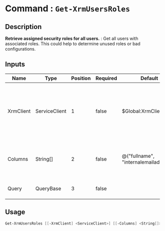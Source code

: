 ﻿# Command : `Get-XrmUsersRoles` 

## Description

**Retrieve assigned security roles for all users.** : Get all users with associated roles. This could help to determine unused roles or bad configurations.

## Inputs

Name|Type|Position|Required|Default|Description
----|----|--------|--------|-------|-----------
XrmClient|ServiceClient|1|false|$Global:XrmClient|Xrm connector initialized to target instance. Use latest one by default. (Dataverse ServiceClient)
Columns|String[]|2|false|@("fullname", "internalemailaddress")|Specify expected columns to retrieve. (Default : all columns)
Query|QueryBase|3|false||Query used to select user records.


## Usage

```Powershell 
Get-XrmUsersRoles [[-XrmClient] <ServiceClient>] [[-Columns] <String[]>] [[-Query] <QueryBase>] [<CommonParameters>]
``` 


